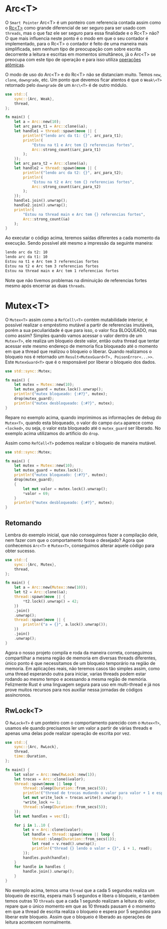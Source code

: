 # Arc\<T>

O `Smart Pointer` Arc\<T> é um ponteiro com referencia contada assim como o [Rc\<T>](./02-smart-pointers-rc.md) como grande diferencial de ser seguro para ser usado com `threads`, mas o que faz ele ser seguro para essa finalidade e o Rc\<T> não? O que mais influencia neste ponto é o modo em que o seu contador é implementado, para o Rc\<T> o contador é feito de uma maneira mais simplificada, sem nenhum tipo de preocupação com sobre escrita decorrente a leitura e escritas em momentos simultâneos, já o Arc\<T> se preocupa com este tipo de operação e para isso utiliza [operações atômicas](https://pt.wikipedia.org/wiki/Transa%C3%A7%C3%A3o_at%C3%B4mica).

O modo de uso do Arc\<T> e do Rc\<T> não se distanciam muito. Temos `new`, `clone`, `downgrade`, etc. Um ponto que devemos ficar atentos é que o `Weak\<T>` retornado pelo `downgrade` de um `Arc\<T>` é de outro módulo.

```rust
use std::{
    sync::{Arc, Weak},
    thread,
};

fn main() {
    let a = Arc::new(10);
    let arc_para_t1 = Arc::clone(&a);
    let handle1 = thread::spawn(move || {
        println!("lendo arc da t1: {}", arc_para_t1);
        println!(
            "Estou na t1 e Arc tem {} referencias fortes",
            Arc::strong_count(&arc_para_t1)
        );
    });
    let arc_para_t2 = Arc::clone(&a);
    let handle2 = thread::spawn(move || {
        println!("lendo arc da t2: {}", arc_para_t2);
        println!(
            "Estou na t2 e Arc tem {} referencias fortes",
            Arc::strong_count(&arc_para_t2)
        );
    });
    handle1.join().unwrap();
    handle2.join().unwrap();
    println!(
        "Estou na thread main e Arc tem {} referencias fortes",
        Arc::strong_count(&a)
    );
}
```

Ao executar o código acima, teremos saídas diferentes a cada momento da execução. Sendo possível até mesmo a impressão da seguinte maneira:

```sh
lendo arc da t2: 10
lendo arc da t1: 10
Estou na t1 e Arc tem 3 referencias fortes
Estou na t2 e Arc tem 3 referencias fortes
Estou na thread main e Arc tem 1 referencias fortes
```

Note que não tivemos problemas na diminuição de referencias fortes mesmo após encerrar as duas `threads`.

# Mutex\<T>

O `Mutex<T>` assim como a `RefCell\<T>` contém mutabilidade interior, é possível realizar o empréstimo mutável a partir de referencias imutáveis, porém a sua peculiaridade é que para isso, o valor fica BLOQUEADO, mas como assim?
Simples quando vamos acessar o valor dentro de um `Mutex<T>`, ele realiza um bloqueio deste valor, então outra thread que tentar acessar este mesmo endereço de memoria fica bloqueado até o momento em que a thread que realizou o bloqueio o liberar. Quando realizamos o bloqueio nos é retornado um `Result<MutexGuard<T>, PoisonError<...>>`.
Este `MutexGuard<T>` que é o responsável por liberar o bloqueio dos dados.
```rust
use std::sync::Mutex;

fn main() {
    let mutex = Mutex::new(10);
    let mutex_guard = mutex.lock().unwrap();
    println!("mutex bloqueado: {:#?}", mutex);
    drop(mutex_guard);
    println!("mutex desbloqueado: {:#?}", mutex);
}
```

Repare no exemplo acima, quando imprimimos as informações de debug do `Mutex<T>`, quando esta bloqueado, o valor do campo `data` aparece como `<locked>`, ou seja, o valor esta bloqueado até o `mutex_guard` ser liberado. No exemplo acima utilizamos do artificio do `drop`.

Assim como `RefCell<T>` podemos realizar o bloqueio de maneira mutável.

```rust
use std::sync::Mutex;

fn main() {
    let mutex = Mutex::new(10);
    let mutex_guard = mutex.lock();
    println!("mutex bloqueado: {:#?}", mutex);
    drop(mutex_guard);
    {
        let mut valor = mutex.lock().unwrap();
        *valor = 69;
    }
    println!("mutex desbloqueado: {:#?}", mutex);
}
```

## Retomando

Lembra do exemplo inicial, que não conseguimos fazer a compilação dele, nem fazer com que o comportamento fosse o desejado? Agora que conhecemos `Arc<T>` e `Mutex<T>`, conseguimos alterar aquele código para obter sucesso.

```rust
use std::{
    sync::{Arc, Mutex},
    thread,
};

fn main() {
    let a = Arc::new(Mutex::new(10));
    let t2 = Arc::clone(&a);
    thread::spawn(move || {
        *t2.lock().unwrap() = 42;
    })
    .join()
    .unwrap();
    thread::spawn(move || {
        println!("a = {}", a.lock().unwrap());
    })
    .join()
    .unwrap();
}
```

Agora o nosso projeto compila e roda da maneira correta, conseguimos compartilhar a mesma região de memoria em diversas threads diferentes, único ponto é que necessitamos de um bloqueio temporário na região de memoria. 
Em aplicações reais, não teremos casos tão simples assim, como uma thread esperando outra para iniciar, varias threads podem estar rodando ao mesmo tempo e acessando a mesma região de memória. Felizmente Rust é uma linguagem segura para uso em multi-thread e já nos prove muitos recursos para nos auxiliar nessa jornadas de códigos assíncronos.

## RwLock\<T>

O `RwLock<T>` é um ponteiro com o comportamento parecido com o `Mutex<T>`, usamos ele quando precisamos ler um valor a partir de várias threads e apenas uma delas pode realizar operação de escrita por vez.

```rust
use std::{
    sync::{Arc, RwLock},
    thread,
    time::Duration,
};

fn main() {
    let valor = Arc::new(RwLock::new(1));
    let trocas = Arc::clone(&valor);
    thread::spawn(move || loop {
        thread::sleep(Duration::from_secs(5));
        println!("thread de trocas mudando o valor para valor + 1 e esperando mais 5 segundos");
        let mut write_lock = trocas.write().unwrap();
        *write_lock += 1;
        thread::sleep(Duration::from_secs(5));
    });
    let mut handles = vec![];

    for i in 1..10 {
        let v = Arc::clone(&valor);
        let handle = thread::spawn(move || loop {
            thread::sleep(Duration::from_secs(1));
            let read = v.read().unwrap();
            println!("thread {} lendo o valor = {}", i + 1, read);
        });
        handles.push(handle);
    }
    for handle in handles {
        handle.join().unwrap();
    }
}
```

No exemplo acima, temos uma `thread` que a cada 5 segundos realiza um bloqueio de escrita, espera mais 5 segundos e libera o bloqueio, e também temos outras 10 `threads` que a cada 1 segundo realizam a leitura do valor, repare que o único momento em que as 10 threads pausam é o momento em que a thread de escrita realiza o bloqueio e espera por 5 segundos para liberar este bloqueio. Assim que o bloqueio é liberado as operações de leitura acontecem normalmente.